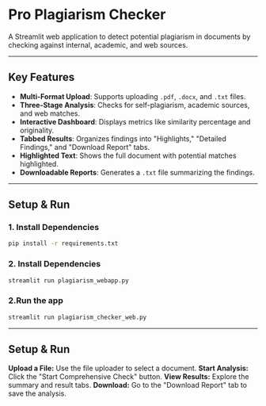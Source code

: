 # Pro Plagiarism Checker

A Streamlit web application to detect potential plagiarism in documents by checking against internal, academic, and web sources.

---
## Key Features

* **Multi-Format Upload**: Supports uploading `.pdf`, `.docx`, and `.txt` files.
* **Three-Stage Analysis**: Checks for self-plagiarism, academic sources, and web matches.
* **Interactive Dashboard**: Displays metrics like similarity percentage and originality.
* **Tabbed Results**: Organizes findings into "Highlights," "Detailed Findings," and "Download Report" tabs.
* **Highlighted Text**: Shows the full document with potential matches highlighted.
* **Downloadable Reports**: Generates a `.txt` file summarizing the findings.

---
## Setup & Run

### 1. Install Dependencies
```bash
pip install -r requirements.txt
```

### 2. Install Dependencies
```bash
streamlit run plagiarism_webapp.py
```

### 2.Run the app
```bash
streamlit run plagiarism_checker_web.py
```

---
## Setup & Run

**Upload a File:** Use the file uploader to select a document.
**Start Analysis:** Click the "Start Comprehensive Check" button.
**View Results:** Explore the summary and result tabs.
**Download:** Go to the "Download Report" tab to save the analysis.
